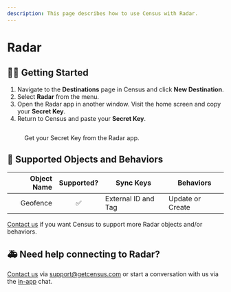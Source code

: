 ```yaml
---
description: This page describes how to use Census with Radar.
---
```


# Radar

## 🏃‍♀️ Getting Started

1. Navigate to the **Destinations** page in Census and click **New Destination**.
2. Select **Radar** from the menu.
3. Open the Radar app in another window. Visit the home screen and copy your **Secret Key**.
4. Return to Census and paste your **Secret Key**.

<figure><img src="../.gitbook/assets/radar.png" alt=""><figcaption><p>Get your Secret Key from the Radar app.</p></figcaption></figure>

## 🔀 Supported Objects and Behaviors

| **Object Name** | **Supported?** | **Sync Keys**  | **Behaviors** |
| --------------: | :------------: | ---------------- | ------------- |
| Geofence | ✅ | External ID and Tag | Update or Create |

[Contact us](mailto:support@getcensus.com) if you want Census to support more Radar objects and/or behaviors.

## 🚑 Need help connecting to Radar?

[Contact us](mailto:support@getcensus.com) via support@getcensus.com or start a conversation with us via the [in-app](https://app.getcensus.com) chat.
